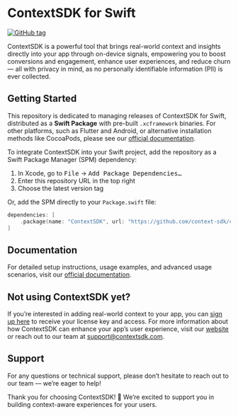 # ContextSDK for Swift

[![GitHub tag](https://img.shields.io/github/v/tag/context-sdk/context-sdk-releases?label=latest%20release)](https://github.com/context-sdk/context-sdk-releases/tags)

ContextSDK is a powerful tool that brings real-world context and insights directly into your app through on-device signals, empowering you to boost conversions and engagement, enhance user experiences, and reduce churn — all with privacy in mind, as no personally identifiable information (PII) is ever collected.

## Getting Started

This repository is dedicated to managing releases of ContextSDK for Swift, distributed as a **Swift Package** with pre-built `.xcframework` binaries. For other platforms, such as Flutter and Android, or alternative installation methods like CocoaPods, please see our [official documentation](https://docs.contextsdk.com/).

To integrate ContextSDK into your Swift project, add the repository as a Swift Package Manager (SPM) dependency:

1. In Xcode, go to <kbd>File</kbd> → <kbd>Add Package Dependencies…</kbd>
2. Enter this repository URL in the top right
3. Choose the latest version tag

Or, add the SPM directly to your `Package.swift` file:

```swift
dependencies: [
    .package(name: "ContextSDK", url: "https://github.com/context-sdk/context-sdk-releases", .upToNextMajor(from: "5.11.0")),
]
```

## Documentation

For detailed setup instructions, usage examples, and advanced usage scenarios, visit our [official documentation](https://docs.contextsdk.com/).

## Not using ContextSDK yet?

If you’re interested in adding real-world context to your app, you can [sign up here](https://dashboard.contextsdk.com/register) to receive your license key and access. For more information about how ContextSDK can enhance your app’s user experience, visit our [website](https://contextsdk.com) or reach out to our team at support@contextsdk.com.

## Support

For any questions or technical support, please don’t hesitate to reach out to our team — we’re eager to help!

Thank you for choosing ContextSDK! 🚀 We’re excited to support you in building context-aware experiences for your users.
